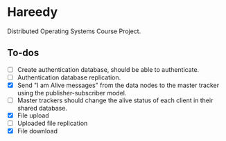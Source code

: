 # Hareedy
Distributed Operating Systems Course Project.

## To-dos
- [ ] Create authentication database, should be able to authenticate.
- [ ] Authentication database replication.
- [x] Send "I am Alive messages" from the data nodes to the master tracker using the publisher-subscriber model.
- [ ] Master trackers should change the alive status of each client in their shared database.
- [x] File upload
- [ ] Uploaded file replication
- [x] File download
